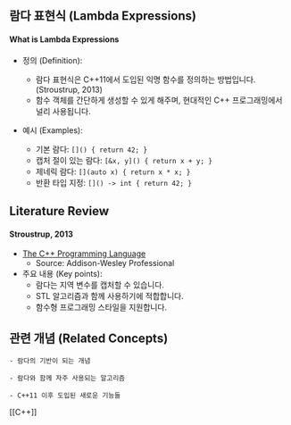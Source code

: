  
## 람다 표현식 (Lambda Expressions)

#### What is Lambda Expressions

- 정의 (Definition):
	- 람다 표현식은 C++11에서 도입된 익명 함수를 정의하는 방법입니다. (Stroustrup, 2013)
	- 함수 객체를 간단하게 생성할 수 있게 해주며, 현대적인 C++ 프로그래밍에서 널리 사용됩니다.

- 예시 (Examples):
	- 기본 람다: `[]() { return 42; }`
	- 캡처 절이 있는 람다: `[&x, y]() { return x + y; }`
	- 제네릭 람다: `[](auto x) { return x * x; }`
	- 반환 타입 지정: `[]() -> int { return 42; }`

## Literature Review

#### Stroustrup, 2013
- [The C++ Programming Language](https://www.stroustrup.com/4th.html)
	- Source: Addison-Wesley Professional
- 주요 내용 (Key points):
	- 람다는 지역 변수를 캡처할 수 있습니다.
	- STL 알고리즘과 함께 사용하기에 적합합니다.
	- 함수형 프로그래밍 스타일을 지원합니다.

## 관련 개념 (Related Concepts)

	- 람다의 기반이 되는 개념

	- 람다와 함께 자주 사용되는 알고리즘

	- C++11 이후 도입된 새로운 기능들 



[[C++]]  